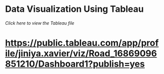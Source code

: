 # Data Visualization Using Tableau
###### Click here to view the Tableau file
# https://public.tableau.com/app/profile/jiniya.xavier/viz/Road_16869096851210/Dashboard1?publish=yes
